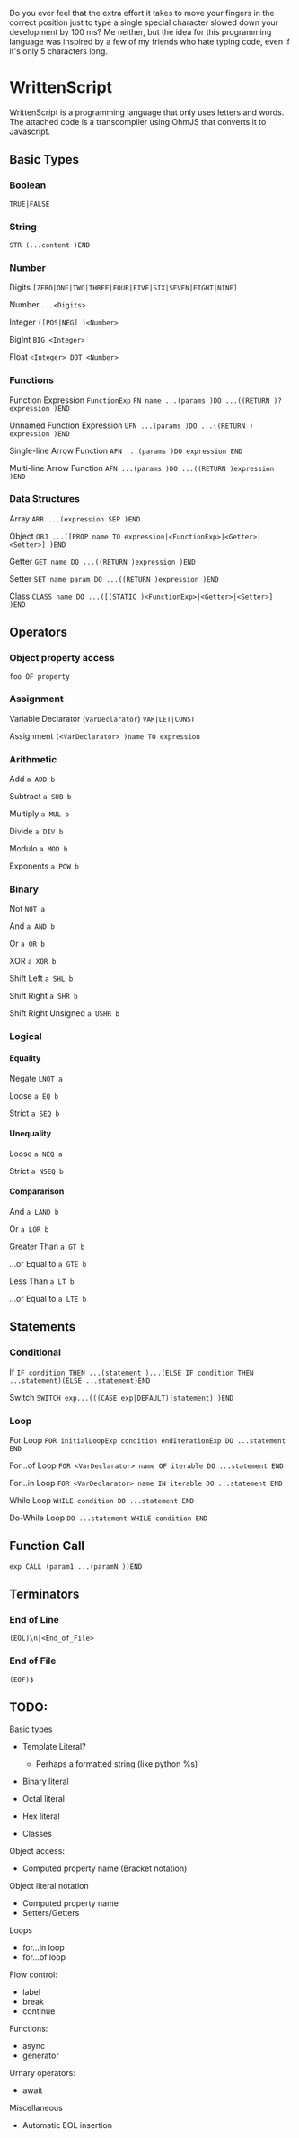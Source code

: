 Do you ever feel that the extra effort it takes to move your fingers in the correct position just to type a single special character slowed down your development by 100 ms? Me neither, but the idea for this programming language was inspired by a few of my friends who hate typing code, even if it's only 5 characters long.
# WrittenScript
WrittenScript is a programming language that only uses letters and words. The attached code is a transcompiler using OhmJS that converts it to Javascript.

## Basic Types

### Boolean
`TRUE|FALSE`

### String
`STR (...content )END`

### Number
Digits
`[ZERO|ONE|TWO|THREE|FOUR|FIVE|SIX|SEVEN|EIGHT|NINE]`

Number
`...<Digits>`

Integer
`([POS|NEG] )<Number>`

BigInt
`BIG <Integer>`

Float
`<Integer> DOT <Number>`

### Functions
Function Expression `FunctionExp`
`FN name ...(params )DO ...((RETURN )? expression )END`

Unnamed Function Expression
`UFN ...(params )DO ...((RETURN ) expression )END` 

Single-line Arrow Function
`AFN ...(params )DO expression END`

Multi-line Arrow Function
`AFN ...(params )DO ...((RETURN )expression )END`

### Data Structures
Array
`ARR ...(expression SEP )END`

Object
`OBJ ...([PROP name TO expression|<FunctionExp>|<Getter>|<Setter>] )END`

Getter
`GET name DO ...((RETURN )expression )END`

Setter
`SET name param DO ...((RETURN )expression )END`

Class
`CLASS name DO ...([(STATIC )<FunctionExp>|<Getter>|<Setter>] )END`

## Operators

### Object property access
`foo OF property`

### Assignment
Variable Declarator (`VarDeclarator`)
`VAR|LET|CONST`

Assignment
`(<VarDeclarator> )name TO expression`

### Arithmetic
Add
`a ADD b`

Subtract
`a SUB b`

Multiply
`a MUL b`

Divide
`a DIV b`

Modulo
`a MOD b`

Exponents
`a POW b`

### Binary
Not
`NOT a`

And
`a AND b`

Or
`a OR b`

XOR
`a XOR b`

Shift Left
`a SHL b`

Shift Right
`a SHR b`

Shift Right Unsigned
`a USHR b`

### Logical
#### Equality

Negate
`LNOT a`

Loose
`a EQ b`

Strict
`a SEQ b`

#### Unequality
Loose
`a NEQ a`

Strict
`a NSEQ b`

#### Compararison

And
`a LAND b`

Or
`a LOR b`

Greater Than
`a GT b`

...or Equal to
`a GTE b`

Less Than
`a LT b`

...or Equal to
`a LTE b`

## Statements

### Conditional
If
`IF condition THEN ...(statement )...(ELSE IF condition THEN ...statement)(ELSE ...statement)END`

Switch
`SWITCH exp...(((CASE exp|DEFAULT)|statement) )END`

### Loop
For Loop
`FOR initialLoopExp condition endIterationExp DO ...statement END`

For...of Loop
`FOR <VarDeclarator> name OF iterable DO ...statement END`

For...in Loop
`FOR <VarDeclarator> name IN iterable DO ...statement END`

While Loop
`WHILE condition DO ...statement END`

Do-While Loop
`DO ...statement WHILE condition END`

## Function Call
`exp CALL (param1 ...(paramN ))END`

## Terminators

### End of Line
`(EOL)\n|<End_of_File>`

### End of File
`(EOF)$`

## TODO:
Basic types
  - Template Literal?
    - Perhaps a formatted string (like python %s)

  - Binary literal
  - Octal literal
  - Hex literal
  - Classes

Object access:
  - Computed property name (Bracket notation)

Object literal notation
  - Computed property name
  - Setters/Getters

Loops
  - for...in loop
  - for...of loop

Flow control:
  - label
  - break
  - continue

Functions:
  - async
  - generator

Urnary operators:
  - await

Miscellaneous
  - Automatic EOL insertion